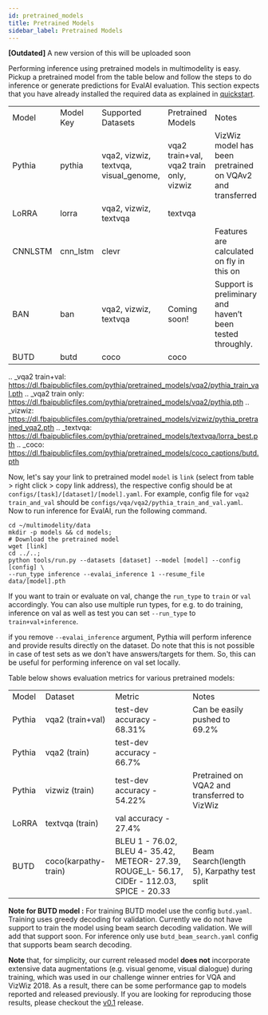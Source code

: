 ```yaml
---
id: pretrained_models
title: Pretrained Models
sidebar_label: Pretrained Models
---
```


**[Outdated]** A new version of this will be uploaded soon

Performing inference using pretrained models in multimodelity is easy. Pickup a pretrained model from the table below and follow the steps to do inference or generate predictions for EvalAI evaluation. This section expects that you have already installed the required data as explained in [quickstart](./quickstart).

|  |  |  |  |  |
| --- | --- | --- | --- | --- |
| Model | Model Key | Supported Datasets | Pretrained Models | Notes |
| Pythia | pythia | vqa2, vizwiz, textvqa, visual_genome, | vqa2 train+val, vqa2 train only, vizwiz | VizWiz model has been pretrained on VQAv2 and transferred |
| LoRRA | lorra | vqa2, vizwiz, textvqa | textvqa |  |
| CNNLSTM | cnn_lstm | clevr |  | Features are calculated on fly in this on |
| BAN | ban | vqa2, vizwiz, textvqa | Coming soon! | Support is preliminary and haven’t been tested throughly. |
| BUTD | butd | coco | coco |  |

.. \_vqa2 train+val: https://dl.fbaipublicfiles.com/pythia/pretrained_models/vqa2/pythia_train_val.pth .. \_vqa2 train only: https://dl.fbaipublicfiles.com/pythia/pretrained_models/vqa2/pythia.pth .. \_vizwiz: https://dl.fbaipublicfiles.com/pythia/pretrained_models/vizwiz/pythia_pretrained_vqa2.pth .. \_textvqa: https://dl.fbaipublicfiles.com/pythia/pretrained_models/textvqa/lorra_best.pth .. \_coco: https://dl.fbaipublicfiles.com/pythia/pretrained_models/coco_captions/butd.pth

Now, let's say your link to pretrained model `model` is `link` (select from table > right click > copy link address), the respective config should be at `configs/[task]/[dataset]/[model].yaml`. For example, config file for `vqa2 train_and_val` should be `configs/vqa/vqa2/pythia_train_and_val.yaml`. Now to run inference for EvalAI, run the following command.

```
cd ~/multimodelity/data
mkdir -p models && cd models;
# Download the pretrained model
wget [link]
cd ../..;
python tools/run.py --datasets [dataset] --model [model] --config [config] \
--run_type inference --evalai_inference 1 --resume_file data/[model].pth
```

If you want to train or evaluate on val, change the `run_type` to `train` or `val` accordingly. You can also use multiple run types, for e.g. to do training, inference on val as well as test you can set `--run_type` to `train+val+inference`.

if you remove `--evalai_inference` argument, Pythia will perform inference and provide results directly on the dataset. Do note that this is not possible in case of test sets as we don't have answers/targets for them. So, this can be useful for performing inference on val set locally.

Table below shows evaluation metrics for various pretrained models:

|  |  |  |  |
| --- | --- | --- | --- |
| Model | Dataset | Metric | Notes |
| Pythia | vqa2 (train+val) | test-dev accuracy - 68.31% | Can be easily pushed to 69.2% |
| Pythia | vqa2 (train) | test-dev accuracy - 66.7% |  |
| Pythia | vizwiz (train) | test-dev accuracy - 54.22% | Pretrained on VQA2 and transferred to VizWiz |
| LoRRA | textvqa (train) | val accuracy - 27.4% |  |
| BUTD | coco(karpathy-train) | BLEU 1 - 76.02, BLEU 4- 35.42, METEOR- 27.39, ROUGE_L- 56.17, CIDEr - 112.03, SPICE - 20.33 | Beam Search(length 5), Karpathy test split |

**Note for BUTD model :** For training BUTD model use the config `butd.yaml`. Training uses greedy decoding for validation. Currently we do not have support to train the model using beam search decoding validation. We will add that support soon. For inference only use `butd_beam_search.yaml` config that supports beam search decoding.

**Note** that, for simplicity, our current released model **does not** incorporate extensive data augmentations (e.g. visual genome, visual dialogue) during training, which was used in our challenge winner entries for VQA and VizWiz 2018. As a result, there can be some performance gap to models reported and released previously. If you are looking for reproducing those results, please checkout the [v0.1](https://github.com/facebookresearch/multimodelity/releases/tag/v0.1) release.
